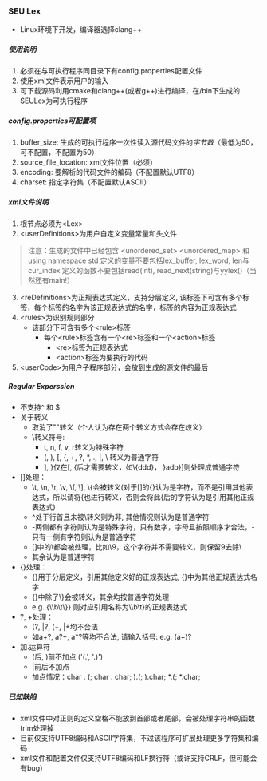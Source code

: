 ### SEU Lex
- Linux环境下开发，编译器选择clang++
##### 使用说明
1. 必须在与可执行程序同目录下有config.properties配置文件
2. 使用xml文件表示用户的输入
3. 可下载源码利用cmake和clang++(或者g++)进行编译，在/bin下生成的SEULex为可执行程序
##### config.properties可配置项
1. buffer_size: 生成的可执行程序一次性读入源代码文件的*字节数*（最低为50，可不配置，不配置为50）
2. source_file_location: xml文件位置（必须）
3. encoding: 要解析的代码文件的编码（不配置默认UTF8）
4. charset: 指定字符集（不配置默认ASCII）
##### xml文件说明
1. 根节点必须为&lt;Lex&gt;
2. &lt;userDefinitions&gt;为用户自定义变量常量和头文件
> 注意：生成的文件中已经包含<iostream> <vector> <unordered_set> <unordered_map> <stdexcept> 和 using namespace std
> 定义的变量不要包括lex_buffer, lex_word, len与cur_index
> 定义的函数不要包括read(int), read_next(string)与yylex()（当然还有main!）
3. &lt;reDefinitions&gt;为正规表达式定义，支持分层定义, 该标签下可含有多个标签，每个标签的名字为该正规表达式的名字，标签的内容为正规表达式
4. &lt;rules&gt;为识别规则部分
    - 该部分下可含有多个&lt;rule&gt;标签
        - 每个&lt;rule&gt;标签含有一个&lt;re&gt;标签和一个&lt;action&gt;标签
            - &lt;re&gt;标签为正规表达式
            - &lt;action&gt;标签为要执行的代码
5. &lt;userCode&gt;为用户子程序部分，会放到生成的源文件的最后
##### Regular Experssion
- 不支持^ 和 $
- 关于转义
    - 取消了""转义（个人认为存在两个转义方式会存在歧义）
    - \转义符号: 
        - t, n, f, v, r转义为特殊字符
        - (, ), [, {, +, ?, *, ., |, \ 转义为普通字符
        - ], }仅在[, {后才需要转义，如\\{ddd}， }adb}]则处理成普通字符
- []处理：
    - \t, \n, \r, \v, \f, \\], \\{会被转义(对于[]的{}认为是字符，而不是引用其他表达式，所以请将{也进行转义，否则会将此{后的字符认为是引用其他正规表达式)
    - ^处于行首且未被\转义则为非, 其他情况则认为是普通字符
    - -两侧都有字符则认为是特殊字符，只有数字，字母且按照顺序才合法，-只有一侧有字符则认为是普通字符
    - []中的\都会被处理，比如\9，这个字符并不需要转义，则保留9去除\
    - 其余认为是普通字符
- {}处理：
    - {}用于分层定义，引用其他定义好的正规表达式, {}中为其他正规表达式名字
    - {}中除了\\}会被转义，其余均按普通字符处理
    - e.g. {\\\\b\t\\}} 则对应引用名称为\\\\b\t}的正规表达式
- ?, +处理：
    - (?, |?, (+, |+均不合法
    - 如a+?, a?+, a*?等均不合法, 请输入括号: e.g. (a+)?
- 加.运算符
    - (后, )前不加点 ('(.', '.)')
    - |前后不加点
    - 加点情况：char . (; char . char; ).(; ).char; *.(; *.char;
##### 已知缺陷
- xml文件中对正则的定义空格不能放到首部或者尾部，会被处理字符串的函数trim处理掉
- 目前仅支持UTF8编码和ASCII字符集，不过该程序可扩展处理更多字符集和编码
- xml文件和配置文件仅支持UTF8编码和LF换行符（或许支持CRLF，但可能会有bug）